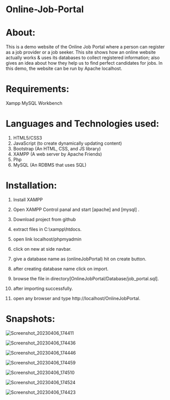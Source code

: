 # Online-Job-Portal

# About:
This is a demo website of the Online Job Portal where a person can register as a job provider or a job seeker. This site shows how an online website actually works & uses its databases to collect registered information; also gives an idea about how they help us to find perfect candidates for jobs. In this demo, the website can be run by Apache localhost.

# Requirements:
Xampp
MySQL Workbench

# Languages and Technologies used:
1. HTML5/CSS3
2. JavaScript (to create dynamically updating content)
3. Bootstrap (An HTML, CSS, and JS library)
4. XAMPP (A web server by Apache Friends)
5. Php
6. MySQL (An RDBMS that uses SQL)

# Installation:

1. Install XAMPP

2. Open XAMPP Control panal and start [apache] and [mysql] .

3. Download project from github

4. extract files in C:\xampp\htdocs.

5. open link localhost/phpmyadmin

6. click on new at side navbar.

7. give a database name as (onlineJobPortal) hit on create button.

8. after creating database name click on import.

9. browse the file in directory[OnlineJobPortal/Database/job_portal.sql].

10. after importing successfully.

11. open any browser and type http://localhost/OnlineJobPortal.

# Snapshots:

![Screenshot_20230406_174411](https://user-images.githubusercontent.com/112809210/230391378-93b4d4fa-fd42-4538-947c-c948ec77c5f3.png)

![Screenshot_20230406_174436](https://user-images.githubusercontent.com/112809210/230391435-6632c257-3151-4425-b1f3-e6ae408c7c65.png)

![Screenshot_20230406_174446](https://user-images.githubusercontent.com/112809210/230391442-d642e87d-be40-44dc-a3c1-40e415498e24.png)

![Screenshot_20230406_174459](https://user-images.githubusercontent.com/112809210/230391445-4143ed84-2f84-4b7e-87c0-857a7c4e5fa2.png)

![Screenshot_20230406_174510](https://user-images.githubusercontent.com/112809210/230391451-e489a602-2f49-47c5-a3c0-ed041738f768.png)

![Screenshot_20230406_174524](https://user-images.githubusercontent.com/112809210/230391462-f685ced9-8982-43bb-a83e-381ab9e48a24.png)

![Screenshot_20230406_174423](https://user-images.githubusercontent.com/112809210/230391468-01c69d5e-2758-4372-a96d-a6dcf35e71f8.png)



